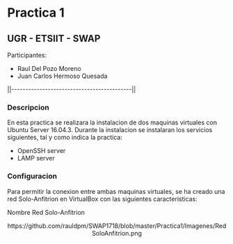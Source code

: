 # Practica 1 #

## UGR - ETSIIT - SWAP ##

Participantes:

- Raul Del Pozo Moreno
- Juan Carlos Hermoso Quesada

||-------------------------------------------||

### Descripcion ###

En esta practica se realizara la instalacion de dos maquinas virtuales con Ubuntu Server 16.04.3. Durante la instalacion se instalaran los servicios siguientes, tal y como indica la practica:

- OpenSSH server
- LAMP server

### Configuracion ###

Para permitir la conexion entre ambas maquinas virtuales, se ha creado una red Solo-Anfitrion en VirtualBox con las siguientes caracteristicas:

Nombre Red Solo-Anfitrion

<center>https://github.com/rauldpm/SWAP1718/blob/master/Practica1/Imagenes/RedSoloAnfitrion.png</center>



